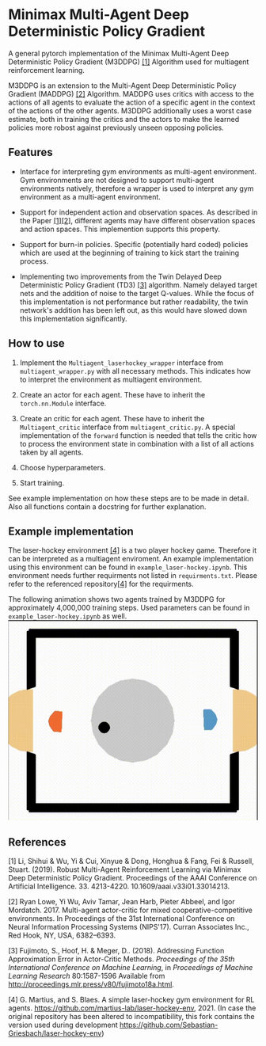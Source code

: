 # Minimax Multi-Agent Deep Deterministic Policy Gradient

A general pytorch implementation of the Minimax Multi-Agent Deep Deterministic Policy Gradient (M3DDPG) [[1]](#1) Algorithm used for multiagent reinforcement learning.

M3DDPG is an extension to the Multi-Agent Deep Deterministic Policy Gradient (MADDPG) [[2]](#2) Algorithm. MADDPG uses critics with access to the actions of all agents to evaluate the action of a specific agent in the context of the actions of the other agents.
M3DDPG additionally uses a worst case estimate, both in training the critics and the actors to make the learned policies more robost against previously unseen opposing policies.

## Features

- Interface for interpreting gym environments as multi-agent environment. Gym environments are not designed to support multi-agent environments natively, therefore a wrapper is used to interpret any gym environment as a multi-agent environment.

- Support for independent action and observation spaces. As described in the Paper [[1]](#1)[[2]](#2), different agents may have different observation spaces and action spaces. This implemention supports this property.

- Support for burn-in policies. Specific (potentially hard coded) policies which are used at the beginning of training to kick start the training process.

- Implementing two improvements from the Twin Delayed Deep Deterministic Policy Gradient (TD3) [[3]](#3) algorithm. Namely delayed target nets and the addition of noise to the target Q-values. While the focus of this implementation is not performance but rather readability, the twin network's addition has been left out, as this would have slowed down this implementation significantly.

## How to use

1. Implement the `Multiagent_laserhockey_wrapper` interface from `multiagent_wrapper.py` with all necessary methods. This indicates how to interpret the environment as multiagent environment.

2. Create an actor for each agent. These have to inherit the `torch.nn.Module` interface.

3. Create an critic for each agent. These have to inherit the `Multiagent_critic` interface from `multiagent_critic.py`. A special implementation of the `forward` function is needed that tells the critic how to process the environment state in combination with a list of all actions taken by all agents.

4. Choose hyperparameters.

5. Start training.

See example implementation on how these steps are to be made in detail.
Also all functions contain a docstring for further explanation.

## Example implementation

The laser-hockey environment [[4]](#4) is a two player hockey game. Therefore it can be interpreted as a multiagent enviroment. An example implementation using this environment can be found in `example_laser-hockey.ipynb`. This environment needs further requirments not listed in `requirments.txt`. Please refer to the referenced repository[[4]](#4) for the requirments.

The following animation shows two agents trained by M3DDPG for approximately 4,000,000 training steps. Used parameters can be found in `example_laser-hockey.ipynb` as well.
![(Two with M3DDPG trained agents playing.)](./models/trained_agents_rollouts.gif)

## References

<a id="1">[1]</a> Li, Shihui & Wu, Yi & Cui, Xinyue & Dong, Honghua & Fang, Fei & Russell, Stuart. (2019). Robust Multi-Agent Reinforcement Learning via Minimax Deep Deterministic Policy Gradient. Proceedings of the AAAI Conference on Artificial Intelligence. 33. 4213-4220. 10.1609/aaai.v33i01.33014213. 

<a id="2">[2]</a> Ryan Lowe, Yi Wu, Aviv Tamar, Jean Harb, Pieter Abbeel, and Igor Mordatch. 2017. Multi-agent actor-critic for mixed cooperative-competitive environments. In Proceedings of the 31st International Conference on Neural Information Processing Systems (NIPS'17). Curran Associates Inc., Red Hook, NY, USA, 6382–6393.

<a id="3">[3]</a> Fujimoto, S., Hoof, H. &amp; Meger, D.. (2018). Addressing Function Approximation Error in Actor-Critic Methods. <i>Proceedings of the 35th International Conference on Machine Learning</i>, in <i>Proceedings of Machine Learning Research</i> 80:1587-1596 Available from http://proceedings.mlr.press/v80/fujimoto18a.html.

<a id="4">[4]</a> G. Martius, and S. Blaes.  A simple laser-hockey gym environment for RL agents. https://github.com/martius-lab/laser-hockey-env, 2021. 
(In case the original repository has been altered to incompatibility, this fork contains the version used during development https://github.com/Sebastian-Griesbach/laser-hockey-env)

